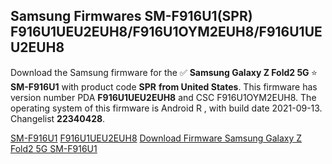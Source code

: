 <h2>Samsung Firmwares SM-F916U1(SPR) F916U1UEU2EUH8/F916U1OYM2EUH8/F916U1UEU2EUH8</h2>
Download the Samsung firmware for the ✅ <strong>Samsung Galaxy Z Fold2 5G </strong> ⭐ <strong>SM-F916U1</strong> with product code <strong>SPR</strong> <strong> from United States</strong>. This firmware has version number PDA <strong>F916U1UEU2EUH8</strong> and CSC F916U1OYM2EUH8. The operating system of this firmware is Android R , with build date 2021-09-13. Changelist <strong>22340428</strong>.


[SM-F916U1](https://samfirm.shop/samsung/model/SM-F916U1)
[F916U1UEU2EUH8](https://samfirm.shop/samsung/pda/F916U1UEU2EUH8)
[Download Firmware Samsung Galaxy Z Fold2 5G SM-F916U1](https://samfirm.shop/samsung/firmware/455251)
